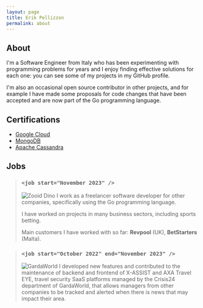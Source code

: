 ```yaml
---
layout: page
title: Erik Pellizzon
permalink: about
---
```


## About

I'm a Software Engineer from Italy who has been experimenting with programming problems for years and I enjoy finding effective solutions for each one: you can see some of my projects in my GitHub profile.

I'm also an occasional open source contributor in other projects, and for example I have made some proposals for code changes that have been accepted and are now part of the Go programming language.

## Certifications
- [Google Cloud](https://www.coursera.org/account/accomplishments/specialization/certificate/N3R64J9DGSTR)
- [MongoDB](https://university.mongodb.com/certification/certificate/520459879)
- [Apache Cassandra](https://certification.mettl.com/datastax/applicant/result/download-certificate?key=ebxGmjo7OQE33y9E%2Bag8IA%3D%3D)

## Jobs

> ### `<job start="November 2023" />`
> <img class="h-20" src="{{ site.baseurl }}/assets/img/jobs/zooid-dino.png" alt="Zooid Dino">
> I work as a freelancer software developer for other companies, specifically using the Go programming language.
>
> I have worked on projects in many business sectors, including sports betting.
> 
> Main customers I have worked with so far: **Revpool** (UK), **BetStarters** (Malta).

> ### `<job start="October 2022" end="November 2023" />`
> <img class="h-8" src="{{ site.baseurl }}/assets/img/jobs/garda.svg" alt="GardaWorld">
> I developed new features and contributed to the maintenance of backend and frontend of X-ASSIST and AXA Travel EYE, travel security SaaS platforms managed by the Crisis24 department of GardaWorld, that allows managers from other companies to be tracked and alerted when there is news that may impact their area.
